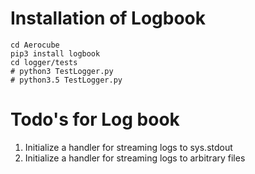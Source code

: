 # Installation of Logbook
```
cd Aerocube
pip3 install logbook
cd logger/tests
# python3 TestLogger.py
# python3.5 TestLogger.py
``` 


# Todo's for Log book
1. Initialize a handler for streaming logs to sys.stdout
2. Initialize a handler for streaming logs to arbitrary files

```
